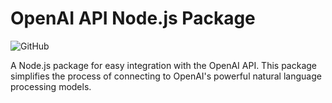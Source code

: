 # OpenAI API Node.js Package

![GitHub](https://img.shields.io/github/license/adanzweig/NodeJS-ChatGPT)

A Node.js package for easy integration with the OpenAI API. This package simplifies the process of connecting to OpenAI's powerful natural language processing models.
